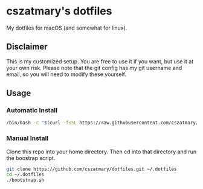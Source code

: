 # cszatmary's dotfiles
My dotfiles for macOS (and somewhat for linux).

## Disclaimer
This is my customized setup. You are free to use it if you want, but use it at your own risk.
Please note that the git config has my git username and email, so you will need to modify these yourself.

## Usage

### Automatic Install

```sh
/bin/bash -c "$(curl -fsSL https://raw.githubusercontent.com/cszatmary/dotfiles/master/install.sh)"
```

### Manual Install

Clone this repo into your home directory. Then cd into that directory and run the boostrap script.

```sh
git clone https://github.com/cszatmary/dotfiles.git ~/.dotfiles
cd ~/.dotfiles
./bootstrap.sh
```
